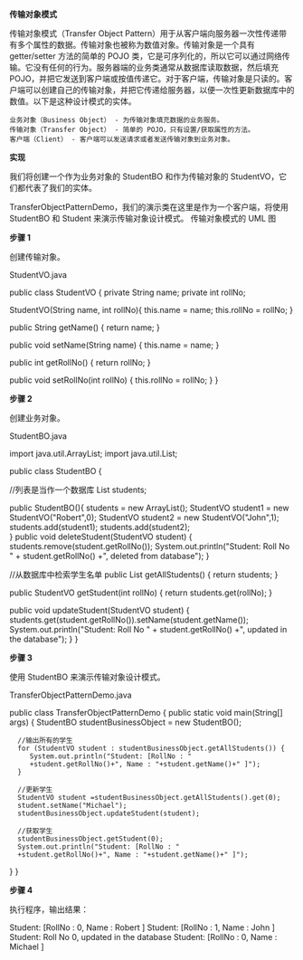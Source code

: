 
**传输对象模式**

传输对象模式（Transfer Object Pattern）用于从客户端向服务器一次性传递带有多个属性的数据。传输对象也被称为数值对象。传输对象是一个具有 getter/setter 方法的简单的 POJO 类，它是可序列化的，所以它可以通过网络传输。它没有任何的行为。服务器端的业务类通常从数据库读取数据，然后填充 POJO，并把它发送到客户端或按值传递它。对于客户端，传输对象是只读的。客户端可以创建自己的传输对象，并把它传递给服务器，以便一次性更新数据库中的数值。以下是这种设计模式的实体。

    业务对象（Business Object） - 为传输对象填充数据的业务服务。
    传输对象（Transfer Object） - 简单的 POJO，只有设置/获取属性的方法。
    客户端（Client） - 客户端可以发送请求或者发送传输对象到业务对象。

**实现**

我们将创建一个作为业务对象的 StudentBO 和作为传输对象的 StudentVO，它们都代表了我们的实体。

TransferObjectPatternDemo，我们的演示类在这里是作为一个客户端，将使用 StudentBO 和 Student 来演示传输对象设计模式。
传输对象模式的 UML 图

**步骤 1**

创建传输对象。

StudentVO.java

public class StudentVO {
   private String name;
   private int rollNo;
 
   StudentVO(String name, int rollNo){
      this.name = name;
      this.rollNo = rollNo;
   }
 
   public String getName() {
      return name;
   }
 
   public void setName(String name) {
      this.name = name;
   }
 
   public int getRollNo() {
      return rollNo;
   }
 
   public void setRollNo(int rollNo) {
      this.rollNo = rollNo;
   }
}

**步骤 2**

创建业务对象。

StudentBO.java

import java.util.ArrayList;
import java.util.List;
 
public class StudentBO {
   
   //列表是当作一个数据库
   List<StudentVO> students;
 
   public StudentBO(){
      students = new ArrayList<StudentVO>();
      StudentVO student1 = new StudentVO("Robert",0);
      StudentVO student2 = new StudentVO("John",1);
      students.add(student1);
      students.add(student2);    
   }
   public void deleteStudent(StudentVO student) {
      students.remove(student.getRollNo());
      System.out.println("Student: Roll No " 
      + student.getRollNo() +", deleted from database");
   }
 
   //从数据库中检索学生名单
   public List<StudentVO> getAllStudents() {
      return students;
   }
 
   public StudentVO getStudent(int rollNo) {
      return students.get(rollNo);
   }
 
   public void updateStudent(StudentVO student) {
      students.get(student.getRollNo()).setName(student.getName());
      System.out.println("Student: Roll No " 
      + student.getRollNo() +", updated in the database");
   }
}

**步骤 3**

使用 StudentBO 来演示传输对象设计模式。

TransferObjectPatternDemo.java

public class TransferObjectPatternDemo {
   public static void main(String[] args) {
      StudentBO studentBusinessObject = new StudentBO();
 
      //输出所有的学生
      for (StudentVO student : studentBusinessObject.getAllStudents()) {
         System.out.println("Student: [RollNo : "
         +student.getRollNo()+", Name : "+student.getName()+" ]");
      }
 
      //更新学生
      StudentVO student =studentBusinessObject.getAllStudents().get(0);
      student.setName("Michael");
      studentBusinessObject.updateStudent(student);
 
      //获取学生
      studentBusinessObject.getStudent(0);
      System.out.println("Student: [RollNo : "
      +student.getRollNo()+", Name : "+student.getName()+" ]");
   }
}

**步骤 4**

执行程序，输出结果：

Student: [RollNo : 0, Name : Robert ]
Student: [RollNo : 1, Name : John ]
Student: Roll No 0, updated in the database
Student: [RollNo : 0, Name : Michael ]

